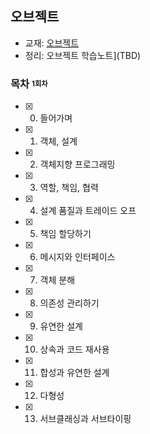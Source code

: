 ## 오브젝트

- 교재:  [오브젝트](https://www.aladin.co.kr/shop/wproduct.aspx?ItemId=193681076)
- 정리:  오브젝트 학습노트](TBD)

### 목차 <sub><sup>1회차</sup></sub>

- [x] 0. 들어가며
- [x] 1. 객체, 설계
- [x] 2. 객체지향 프로그래밍
- [x] 3. 역할, 책임, 협력
- [x] 4. 설계 품질과 트레이드 오프
- [x] 5. 책임 할당하기
- [x] 6. 메시지와 인터페이스
- [x] 7. 객체 분해
- [x] 8. 의존성 관리하기
- [x] 9. 유연한 설계
- [x] 10. 상속과 코드 재사용
- [x] 11. 합성과 유연한 설계
- [x] 12. 다형성
- [x] 13. 서브클래싱과 서브타이핑
